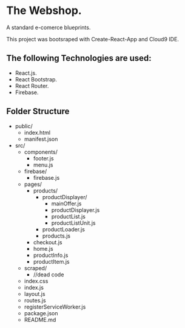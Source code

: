 # The Webshop.
A standard e-comerce blueprints.

This project was bootsraped with Create-React-App and Cloud9 IDE.

## The following Technologies are used:

* React.js.
* React Bootstrap.
* React Router.
* Firebase.

## Folder Structure


* public/ 
  * index.html
  * manifest.json
* src/
  * components/
    * footer.js
    * menu.js
  * firebase/
    * firebase.js
  * pages/
    * products/
        * productDisplayer/
          * mainOffer.js
          * productDisplayer.js
          * productList.js
          * productListUnit.js
        * productLoader.js
        * products.js
    * checkout.js
    * home.js
    * productInfo.js
    * productItem.js
  *  scraped/
      * //dead code
  * index.css
  * index.js
  * layout.js
  * routes.js
  * registerServiceWorker.js
  * package.json
  * README.md
    
